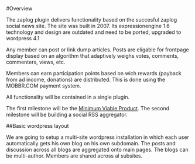 #Overview

The zaplog plugin delivers functionality based on the succesful zaplog social news site. The site was built in 2007. Its expressionengine 1.6 technology and design are outdated and need to be ported, upgraded to wordpress 4.1

Any member can post or link dump articles. Posts are eligable for frontpage display based on an algorithm that adaptively weighs votes, comments, commenters, views, etc. 

Members can earn participation points based on wich rewards (payback from ad income, donations) are distributed. This is done using the MOBBR.COM payment system.

All functionality will be contained in a single plugin.

The first milestone will be the <a href="https://github.com/patricksavalle/zaplog-wordpress-plugin/milestones/Minimum%20viable%20product">Minimum Viable Product</a>. The second milestone will be building a social RSS aggregator.

##Basic wordpress layout

We are going to setup a multi-site wordpress installation in which each user automatically gets his own blog on his own subdomain. The posts and discussion across all blogs are aggregated onto main pages. The blogs can be multi-author. Members are shared across al subsites.
